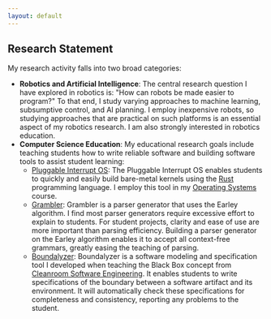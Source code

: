 ```yaml
---
layout: default
---
```


## Research Statement

My research activity falls into two broad categories:
* **Robotics and Artificial Intelligence**: The central research question I have explored in robotics is: "How can robots be made easier to program?" To that end, I study varying approaches to machine learning, subsumptive control, and AI planning. I employ inexpensive robots, so studying approaches that are practical on such platforms is an essential aspect of my robotics research. I am also strongly interested in robotics education.
* **Computer Science Education**: My educational research goals include teaching students how to write reliable software and building software tools to assist student learning:
  * [Pluggable Interrupt OS](https://github.com/gjf2a/pluggable_interrupt_os): The Pluggable Interrupt OS enables students to quickly and easily build bare-metal kernels using the [Rust](https://www.rust-lang.org) programming language. I employ this tool in my [Operating Systems](https://hendrix-cs.github.io/csci320/) course.
  * [Grambler](https://github.com/gjf2a/grambler): Grambler is a parser generator that uses the Earley algorithm. I find most parser generators require excessive effort to explain to students. For student projects, clarity and ease of use are more important than parsing efficiency. Building a parser generator on the Earley algorithm enables it to accept all context-free grammars, greatly easing the teaching of parsing.
  * [Boundalyzer](https://github.com/gjf2a/boundalyzer): Boundalyzer is a software modeling and specification tool I developed when teaching the Black Box concept from [Cleanroom Software Engineering](https://www.amazon.com/Cleanroom-Software-Engineering-Technology-Process/dp/B000REU39C/ref=sr_1_1?crid=34RP6LQST41QO&keywords=cleanroom+software+engineering+technology+and+process&qid=1662346689&s=books&sprefix=cleanroom+software+engineering+technology+and+process%2Cstripbooks%2C124&sr=1-1). It enables students to write specifications of the boundary between a software artifact and its environment. It will automatically check these specifications for completeness and consistency, reporting any problems to the student.
